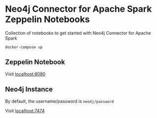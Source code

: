 # Neo4j Connector for Apache Spark Zeppelin Notebooks

Collection of notebooks to get started with Neo4j Connector for Apache Spark

```
docker-compose up
```

## Zeppelin Notebook

Visit [localhost:8080](http://localhost:8080)

## Neo4j Instance

By default, the username/password is `neo4j/password`

Visit [localhost:7474](http://localhost:7474)
